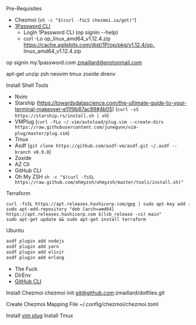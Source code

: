 Pre-Requisites
- Chezmoi (`sh -c "$(curl -fsLS chezmoi.io/get)"`)
- [1Password CLI](https://support.1password.com/command-line-getting-started/)
  - LogIn 1Password CLI (op signin --help)
  - curl -Lo op_linux_amd64_v1.12.4.zip https://cache.agilebits.com/dist/1P/op/pkg/v1.12.4/op_
linux_amd64_v1.12.4.zip

op signin my.1password.com zmaillard@protonmail.com

apt-get unzip zsh neovim tmux zoxide direnv

Install Shell Tools
- Nvim
- Starship (https://towardsdatascience.com/the-ultimate-guide-to-your-terminal-makeover-e11f9b87ac99#4b05) (`curl -sS https://starship.rs/install.sh | sh`)
- VMPlug (`curl -fLo ~/.vim/autoload/plug.vim --create-dirs https://raw.githubusercontent.com/junegunn/vim-plug/master/plug.vim`)
- Tmux
- Asdf (`git clone https://github.com/asdf-vm/asdf.git ~/.asdf --branch v0.9.0`)
- Zoxide
- AZ Cli
- GitHub CLI
- Oh My ZSH `sh -c "$(curl -fsSL https://raw.github.com/ohmyzsh/ohmyzsh/master/tools/install.sh)"`

Terraform
```
curl -fsSL https://apt.releases.hashicorp.com/gpg | sudo apt-key add -
sudo apt-add-repository "deb [arch=amd64] https://apt.releases.hashicorp.com $(lsb_release -cs) main"
sudo apt-get update && sudo apt-get install terraform
```

Ubuntu

```bash
asdf plugin add nodejs
asdf plugin add yarn
asdf plugin add elixir
asdf plugin add erlang
```

- The Fuck
- DirEnv
- [GitHub CLI](https://cli.github.com)

Install Chezmoi
chezmoi init git@github.com:zmaillard/dotfiles.git

Create Chezmoi Mapping File
~/.config/chezmoi/chezmoi.toml


Install [vim plug](https://github.com/junegunn/vim-plug)
Install Tmux

